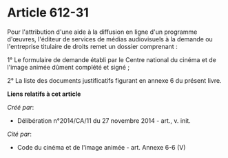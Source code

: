 # Article 612-31

Pour l'attribution d'une aide à la diffusion en ligne d'un programme d'œuvres, l'éditeur de services de médias audiovisuels à
la demande ou l'entreprise titulaire de droits remet un dossier comprenant : 

1° Le formulaire de demande établi par le Centre national du cinéma et de l'image animée dûment complété et signé ; 

2° La liste des documents justificatifs figurant en annexe 6 du présent livre.

**Liens relatifs à cet article**

_Créé par_:

  - Délibération n°2014/CA/11 du 27 novembre 2014 - art., v. init.

_Cité par_:

  - Code du cinéma et de l'image animée - art. Annexe 6-6 (V)

